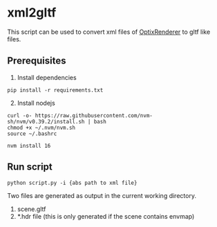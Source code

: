 # xml2gltf

This script can be used to convert xml files of [OptixRenderer](https://github.com/lzqsd/OptixRenderer/) to 
gltf like files. 

## Prerequisites
1. Install dependencies

`pip install -r requirements.txt`

2. Install nodejs

```
curl -o- https://raw.githubusercontent.com/nvm-sh/nvm/v0.39.2/install.sh | bash
chmod +x ~/.nvm/nvm.sh
source ~/.bashrc 

nvm install 16
```

## Run script

`python script.py -i {abs path to xml file}`

Two files are generated as output in the current working directory. 
1. scene.gltf
2. *.hdr file (this is only generated if the scene contains envmap)